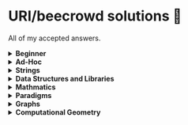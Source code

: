 # URI/beecrowd solutions :balloon:

All of my accepted answers.

<details>
  <summary><b>Beginner</b></summary>

  [[1001](solutions/beginner/1001.c)]
  [[1002](solutions/beginner/1002.c)]
  [[1003](solutions/beginner/1003.c)]
  [[1004](solutions/beginner/1004.c)]
  [[1005](solutions/beginner/1005.c)]
  [[1006](solutions/beginner/1006.c)]
  [[1007](solutions/beginner/1007.c)]
  [[1008](solutions/beginner/1008.c)]
  [[1009](solutions/beginner/1009.c)]
  [[1010](solutions/beginner/1010.c)]
  [[1011](solutions/beginner/1011.c)]
  [[1012](solutions/beginner/1012.c)]
  [[1013](solutions/beginner/1013.c)]
  [[1014](solutions/beginner/1014.c)]
  [[1015](solutions/beginner/1015.c)]
  [[1016](solutions/beginner/1016.c)]
  [[1017](solutions/beginner/1017.c)]
  [[1018](solutions/beginner/1018.c)]
  [[1019](solutions/beginner/1019.c)]
  [[1020](solutions/beginner/1020.c)]
  [[1021](solutions/beginner/1021.c)]
  [[1031](solutions/beginner/1031.c)]
  [[1035](solutions/beginner/1035.c)]
  [[1036](solutions/beginner/1036.c)]
  [[1037](solutions/beginner/1037.c)]
  [[1038](solutions/beginner/1038.c)]
  [[1040](solutions/beginner/1040.c)]
  [[1041](solutions/beginner/1041.c)]
  [[1042](solutions/beginner/1042.c)]
  [[1043](solutions/beginner/1043.c)]
  [[1044](solutions/beginner/1044.c)]
  [[1045](solutions/beginner/1045.c)]
  [[1046](solutions/beginner/1046.c)]
  [[1047](solutions/beginner/1047.c)]
  [[1048](solutions/beginner/1048.c)]
  [[1049](solutions/beginner/1049.c)]
  [[1050](solutions/beginner/1050.c)]
  [[1051](solutions/beginner/1051.c)]
  [[1052](solutions/beginner/1052.c)]
  [[1059](solutions/beginner/1059.c)]
  [[1060](solutions/beginner/1060.c)]
  [[1061](solutions/beginner/1061.c)]
  [[1064](solutions/beginner/1064.c)]
  [[1065](solutions/beginner/1065.c)]
  [[1066](solutions/beginner/1066.c)]
  [[1067](solutions/beginner/1067.c)]
  [[1070](solutions/beginner/1070.c)]
  [[1071](solutions/beginner/1071.c)]
  [[1072](solutions/beginner/1072.c)]
  [[1073](solutions/beginner/1073.c)]
  [[1074](solutions/beginner/1074.c)]
  [[1075](solutions/beginner/1075.c)]
  [[1078](solutions/beginner/1078.c)]
  [[1079](solutions/beginner/1079.c)]
  [[1080](solutions/beginner/1080.c)]
  [[1094](solutions/beginner/1094.c)]
  [[1095](solutions/beginner/1095.c)]
  [[1096](solutions/beginner/1096.c)]
  [[1097](solutions/beginner/1097.c)]
  [[1098](solutions/beginner/1098.c)]
  [[1099](solutions/beginner/1099.c)]
  [[1101](solutions/beginner/1101.c)]
  [[1113](solutions/beginner/1113.c)]
  [[1114](solutions/beginner/1114.c)]
  [[1115](solutions/beginner/1115.c)]
  [[1116](solutions/beginner/1116.c)]
  [[1117](solutions/beginner/1117.c)]
  [[1118](solutions/beginner/1118.c)]
  [[1131](solutions/beginner/1131.c)]
  [[1132](solutions/beginner/1132.c)]
  [[1133](solutions/beginner/1133.c)]
  [[1134](solutions/beginner/1134.c)]
  [[1142](solutions/beginner/1142.c)]
  [[1143](solutions/beginner/1143.c)]
  [[1144](solutions/beginner/1144.c)]
  [[1145](solutions/beginner/1145.c)]
  [[1146](solutions/beginner/1146.c)]
  [[1149](solutions/beginner/1149.c)]
  [[1150](solutions/beginner/1150.c)]
  [[1151](solutions/beginner/1151.c)]
  [[1153](solutions/beginner/1153.c)]
  [[1154](solutions/beginner/1154.c)]
  [[1155](solutions/beginner/1155.c)]
  [[1156](solutions/beginner/1156.c)]
  [[1157](solutions/beginner/1157.c)]
  [[1158](solutions/beginner/1158.c)]
  [[1159](solutions/beginner/1159.c)]
  [[1160](solutions/beginner/1160.c)]
  [[1164](solutions/beginner/1164.c)]
  [[1165](solutions/beginner/1165.c)]
  [[1172](solutions/beginner/1172.c)]
  [[1173](solutions/beginner/1173.c)]
  [[1174](solutions/beginner/1174.c)]
  [[1175](solutions/beginner/1175.c)]
  [[1176](solutions/beginner/1176.c)]
  [[1177](solutions/beginner/1177.c)]
  [[1178](solutions/beginner/1178.c)]
  [[1179](solutions/beginner/1179.c)]
  [[1180](solutions/beginner/1180.c)]
  [[1181](solutions/beginner/1181.c)]
  [[1182](solutions/beginner/1182.c)]
  [[1183](solutions/beginner/1183.c)]
  [[1184](solutions/beginner/1184.c)]
  [[1185](solutions/beginner/1185.c)]
  [[1186](solutions/beginner/1186.c)]
  [[1187](solutions/beginner/1187.c)]
  [[1188](solutions/beginner/1188.c)]
  [[1189](solutions/beginner/1189.c)]
  [[1190](solutions/beginner/1190.c)]
  [[1249](solutions/beginner/1249.c)]
  [[1408](solutions/beginner/1408.cpp)]
  [[1435](solutions/beginner/1435.c)]
  [[1478](solutions/beginner/1478.c)]
  [[1534](solutions/beginner/1534.c)]
  [[1541](solutions/beginner/1541.c)]
  [[1557](solutions/beginner/1557.c)]
  [[1564](solutions/beginner/1564.c)]
  [[1589](solutions/beginner/1589.c)]
  [[1759](solutions/beginner/1759.c)]
  [[1789](solutions/beginner/1789.c)]
  [[1827](solutions/beginner/1827.c)]
  [[1828](solutions/beginner/1828.c)]
  [[1837](solutions/beginner/1837.c)]
  [[1847](solutions/beginner/1847.c)]
  [[1848](solutions/beginner/1848.c)]
  [[1858](solutions/beginner/1858.c)]
  [[1864](solutions/beginner/1864.c)]
  [[1865](solutions/beginner/1865.c)]
  [[1866](solutions/beginner/1866.c)]
  [[1914](solutions/beginner/1914.c)]
  [[1924](solutions/beginner/1924.c)]
  [[1929](solutions/beginner/1929.c)]
  [[1930](solutions/beginner/1930.c)]
  [[1933](solutions/beginner/1933.c)]
  [[1957](solutions/beginner/1957.c)]
  [[1958](solutions/beginner/1958.c)]
  [[1959](solutions/beginner/1959.c)]
  [[1960](solutions/beginner/1960.c)]
  [[1961](solutions/beginner/1961.c)]
  [[1962](solutions/beginner/1962.c)]
  [[1963](solutions/beginner/1963.c)]
  [[1973](solutions/beginner/1973.c)]
  [[1983](solutions/beginner/1983.c)]
  [[1984](solutions/beginner/1984.c)]
  [[1985](solutions/beginner/1985.c)]
  [[2003](solutions/beginner/2003.c)]
  [[2006](solutions/beginner/2006.c)]
  [[2028](solutions/beginner/2028.c)]
  [[2029](solutions/beginner/2029.c)]
  [[2031](solutions/beginner/2031.c)]
  [[2057](solutions/beginner/2057.c)]
  [[2059](solutions/beginner/2059.c)]
  [[2060](solutions/beginner/2060.c)]
  [[2061](solutions/beginner/2061.c)]
  [[2126](solutions/beginner/2126.c)]
  [[2139](solutions/beginner/2139.c)]
  [[2140](solutions/beginner/2140.cpp)]
  [[2143](solutions/beginner/2143.c)]
  [[2146](solutions/beginner/2146.c)]
  [[2147](solutions/beginner/2147.c)]
  [[2152](solutions/beginner/2152.c)]
  [[2159](solutions/beginner/2159.c)]
  [[2160](solutions/beginner/2160.c)]
  [[2161](solutions/beginner/2161.cpp)]
  [[2163](solutions/beginner/2163.c)]
  [[2164](solutions/beginner/2164.c)]
  [[2165](solutions/beginner/2165.c)]
  [[2166](solutions/beginner/2166.cpp)]
  [[2167](solutions/beginner/2167.c)]
  [[2168](solutions/beginner/2168.c)]
  [[2172](solutions/beginner/2172.c)]
  [[2176](solutions/beginner/2176.c)]
  [[2203](solutions/beginner/2203.c)]
  [[2221](solutions/beginner/2221.c)]
  [[2234](solutions/beginner/2234.c)]
  [[2235](solutions/beginner/2235.c)]
  [[2310](solutions/beginner/2310.c)]
  [[2311](solutions/beginner/2311.c)]
  [[2313](solutions/beginner/2313.c)]
  [[2334](solutions/beginner/2334.c)]
  [[2344](solutions/beginner/2344.cpp)]
  [[2483](solutions/beginner/2483.c)]
  [[2486](solutions/beginner/2486.c)]
  [[2502](solutions/beginner/2502.cpp)]
  [[2510](solutions/beginner/2510.c)]
  [[2520](solutions/beginner/2520.cpp)]
  [[2523](solutions/beginner/2523.c)]
  [[2533](solutions/beginner/2533.c)]
  [[2534](solutions/beginner/2534.c)]
  [[2540](solutions/beginner/2540.c)]
  [[2542](solutions/beginner/2542.c)]
  [[2543](solutions/beginner/2543.c)]
  [[2544](solutions/beginner/2544.c)]
  [[2547](solutions/beginner/2547.c)]
  [[2551](solutions/beginner/2551.c)]
  [[2552](solutions/beginner/2552.cpp)]
  [[2554](solutions/beginner/2554.cpp)]
  [[2581](solutions/beginner/2581.cpp)]
  [[2582](solutions/beginner/2582.c)]
  [[2630](solutions/beginner/2630.cpp)]
  [[2670](solutions/beginner/2670.cpp)]
  [[2756](solutions/beginner/2756.cpp)]
  [[2791](solutions/beginner/2791.cpp)]
  [[2936](solutions/beginner/2936.cpp)]
  [[3046](solutions/beginner/3046.cpp)]
  [[3047](solutions/beginner/3047.cpp)]
  [[3053](solutions/beginner/3053.cpp)]
  [[3055](solutions/beginner/3055.cpp)]
  [[3250](solutions/beginner/3250.cpp)]

</details>

<details>
  <summary><b>Ad-Hoc</b></summary>

  [[1026](solutions/ad-hoc/1026.c)]
  [[1030](solutions/ad-hoc/1030.c)]
  [[1031](solutions/ad-hoc/1031.cpp)]
  [[1032](solutions/ad-hoc/1032.c)]
  [[1086](solutions/ad-hoc/1086.cpp)]
  [[1087](solutions/ad-hoc/1087.c)]
  [[1089](solutions/ad-hoc/1089.c)]
  [[1091](solutions/ad-hoc/1091.c)]
  [[1103](solutions/ad-hoc/1103.c)]
  [[1104](solutions/ad-hoc/1104.c)]
  [[1105](solutions/ad-hoc/1105.c)]
  [[1107](solutions/ad-hoc/1107.c)]
  [[1121](solutions/ad-hoc/1121.c)]
  [[1125](solutions/ad-hoc/1125.c)]
  [[1129](solutions/ad-hoc/1129.c)]
  [[1136](solutions/ad-hoc/1136.c)]
  [[1140](solutions/ad-hoc/1140.c)]
  [[1147](solutions/ad-hoc/1147.c)]
  [[1171](solutions/ad-hoc/1171.c)]
  [[1192](solutions/ad-hoc/1192.c)]
  [[1196](solutions/ad-hoc/1196.c)]
  [[1216](solutions/ad-hoc/1216.c)]
  [[1245](solutions/ad-hoc/1245.c)]
  [[1250](solutions/ad-hoc/1250.c)]
  [[1329](solutions/ad-hoc/1329.c)]
  [[1387](solutions/ad-hoc/1387.c)]
  [[1397](solutions/ad-hoc/1397.c)]
  [[1437](solutions/ad-hoc/1437.c)]
  [[1467](solutions/ad-hoc/1467.c)]
  [[1486](solutions/ad-hoc/1486.cpp)]
  [[1542](solutions/ad-hoc/1542.c)]
  [[1546](solutions/ad-hoc/1546.c)]
  [[1547](solutions/ad-hoc/1547.c)]
  [[1553](solutions/ad-hoc/1553.c)]
  [[1943](solutions/ad-hoc/1943.cpp)]
  [[2058](solutions/ad-hoc/2058.cpp)]
  [[2187](solutions/ad-hoc/2187.c)]
  [[2189](solutions/ad-hoc/2189.c)]
  [[2191](solutions/ad-hoc/2191.c)]
  [[2227](solutions/ad-hoc/2227.c)]
  [[2228](solutions/ad-hoc/2228.c)]
  [[2230](solutions/ad-hoc/2230.cpp)]
  [[2231](solutions/ad-hoc/2231.c)]
  [[2247](solutions/ad-hoc/2247.c)]
  [[2248](solutions/ad-hoc/2248.c)]
  [[2250](solutions/ad-hoc/2250.c)]
  [[2251](solutions/ad-hoc/2251.c)]
  [[2288](solutions/ad-hoc/2288.cpp)]
  [[2294](solutions/ad-hoc/2294.cpp)]
  [[2301](solutions/ad-hoc/2301.c)]
  [[2312](solutions/ad-hoc/2312.cpp)]
  [[2317](solutions/ad-hoc/2317.cpp)]
  [[2323](solutions/ad-hoc/2323.c)]
  [[2331](solutions/ad-hoc/2331.cpp)]
  [[2339](solutions/ad-hoc/2339.cpp)]
  [[2341](solutions/ad-hoc/2341.cpp)]
  [[2342](solutions/ad-hoc/2342.cpp)]
  [[2367](solutions/ad-hoc/2367.cpp)]
  [[2374](solutions/ad-hoc/2374.cpp)]
  [[2378](solutions/ad-hoc/2378.cpp)]
  [[2381](solutions/ad-hoc/2381.cpp)]
  [[2388](solutions/ad-hoc/2388.cpp)]
  [[2391](solutions/ad-hoc/2391.cpp)]
  [[2392](solutions/ad-hoc/2392.cpp)]
  [[2393](solutions/ad-hoc/2393.cpp)]
  [[2394](solutions/ad-hoc/2394.cpp)]
  [[2395](solutions/ad-hoc/2395.cpp)]
  [[2396](solutions/ad-hoc/2396.cpp)]
  [[2397](solutions/ad-hoc/2397.cpp)]
  [[2398](solutions/ad-hoc/2398.cpp)]
  [[2399](solutions/ad-hoc/2399.cpp)]
  [[2400](solutions/ad-hoc/2400.cpp)]
  [[2402](solutions/ad-hoc/2402.cpp)]
  [[2405](solutions/ad-hoc/2405.cpp)]
  [[2406](solutions/ad-hoc/2406.cpp)]
  [[2408](solutions/ad-hoc/2408.cpp)]
  [[2413](solutions/ad-hoc/2413.cpp)]
  [[2414](solutions/ad-hoc/2414.cpp)]
  [[2415](solutions/ad-hoc/2415.cpp)]
  [[2416](solutions/ad-hoc/2416.cpp)]
  [[2417](solutions/ad-hoc/2417.cpp)]
  [[2418](solutions/ad-hoc/2418.cpp)]
  [[2423](solutions/ad-hoc/2423.cpp)]
  [[2424](solutions/ad-hoc/2424.cpp)]
  [[2427](solutions/ad-hoc/2427.cpp)]
  [[2434](solutions/ad-hoc/2434.cpp)]
  [[2451](solutions/ad-hoc/2451.cpp)]
  [[2454](solutions/ad-hoc/2454.cpp)]
  [[2455](solutions/ad-hoc/2455.cpp)]
  [[2456](solutions/ad-hoc/2456.cpp)]
  [[2459](solutions/ad-hoc/2459.cpp)]
  [[2463](solutions/ad-hoc/2463.c)]
  [[2465](solutions/ad-hoc/2465.cpp)]
  [[2466](solutions/ad-hoc/2466.cpp)]
  [[2472](solutions/ad-hoc/2472.cpp)]
  [[2473](solutions/ad-hoc/2473.cpp)]
  [[2650](solutions/ad-hoc/2650.cpp)]
  [[2679](solutions/ad-hoc/2679.cpp)]
  [[2682](solutions/ad-hoc/2682.cpp)]
  [[3048](solutions/ad-hoc/3048.cpp)]
  [[3050](solutions/ad-hoc/3050.cpp)]
  [[3052](solutions/ad-hoc/3052.cpp)]
  [[3056](solutions/ad-hoc/3056.cpp)]
  [[3058](solutions/ad-hoc/3058.cpp)]
  [[3059](solutions/ad-hoc/3059.cpp)]
  [[3060](solutions/ad-hoc/3060.cpp)]
  [[3063](solutions/ad-hoc/3063.cpp)]
  [[3351](solutions/ad-hoc/3351.cpp)]

</details>

<details>
  <summary><b>Strings</b></summary>

  [[1024](solutions/strings/1024.c)]
  [[1120](solutions/strings/1120.c)]
  [[1168](solutions/strings/1168.c)]
  [[1234](solutions/strings/1234.cpp)]
  [[1235](solutions/strings/1235.c)]
  [[1238](solutions/strings/1238.c)]
  [[1239](solutions/strings/1239.c)]
  [[1241](solutions/strings/1241.c)]
  [[1248](solutions/strings/1248.c)]
  [[1253](solutions/strings/1253.c)]
  [[1255](solutions/strings/1255.c)]
  [[1586](solutions/strings/1586.cpp)]
  [[1846](solutions/strings/1846.cpp)]

</details>

<details>
  <summary><b>Data Structures and Libraries</b></summary>

  [[1022](solutions/ds/1022.c)]
  [[1023](solutions/ds/1023.cpp)]
  [[1025](solutions/ds/1025.c)]
  [[1062](solutions/ds/1062.cpp)]
  [[1063](solutions/ds/1063.cpp)]
  [[1068](solutions/ds/1068.c)]
  [[1069](solutions/ds/1069.cpp)]
  [[1088](solutions/ds/1088.c)]
  [[1110](solutions/ds/1110.c)]
  [[1112](solutions/ds/1112.cpp)]
  [[1119](solutions/ds/1119.cpp)]
  [[1162](solutions/ds/1162.c)]
  [[1211](solutions/ds/1211.cpp)]
  [[1242](solutions/ds/1242.c)]
  [[1244](solutions/ds/1244.cpp)]
  [[1251](solutions/ds/1251.c)]
  [[1252](solutions/ds/1252.c)]
  [[1258](solutions/ds/1258.c)]
  [[1301](solutions/ds/1301.cpp)]
  [[1548](solutions/ds/1548.c)]
  [[1804](solutions/ds/1804.cpp)]
  [[2380](solutions/ds/2380.cpp)]
  [[2531](solutions/ds/2531.cpp)]
  [[2539](solutions/ds/2539.cpp)]
  [[2633](solutions/ds/2633.cpp)]
  [[2916](solutions/ds/2916.cpp)]

</details>

<details>
  <summary><b>Mathmatics</b></summary>

  [[1028](solutions/math/1028.c)]
  [[1093](solutions/math/1093.c)]
  [[1161](solutions/math/1161.c)]
  [[1163](solutions/math/1163.c)]
  [[1169](solutions/math/1169.c)]
  [[1170](solutions/math/1170.c)]
  [[1197](solutions/math/1197.c)]
  [[1198](solutions/math/1198.c)]
  [[1214](solutions/math/1214.c)]
  [[1221](solutions/math/1221.c)]
  [[1240](solutions/math/1240.c)]
  [[1247](solutions/math/1247.c)]
  [[1436](solutions/math/1436.c)]
  [[1554](solutions/math/1554.c)]
  [[1555](solutions/math/1555.c)]
  [[1582](solutions/math/1582.c)]
  [[1585](solutions/math/1585.c)]
  [[1620](solutions/math/1620.c)]
  [[1805](solutions/math/1805.c)]
  [[1921](solutions/math/1921.c)]
  [[2180](solutions/math/2180.c)]
  [[2222](solutions/math/2222.c)]
  [[2497](solutions/math/2497.c)]
  [[2516](solutions/math/2516.c)]
  [[2667](solutions/math/2667.cpp)]
  [[2674](solutions/math/2674.cpp)]
  [[3049](solutions/math/3049.cpp)]

</details>

<details>
  <summary><b>Paradigms</b></summary>

  [[1029](solutions/paradigms/1029.c)]
  [[1034](solutions/paradigms/1034.cpp)]
  [[1166](solutions/paradigms/1166.cpp)]
  [[1286](solutions/paradigms/1286.cpp)]
  [[1310](solutions/paradigms/1310.cpp)]
  [[3051](solutions/paradigms/3051.cpp)]

</details>

<details>
  <summary><b>Graphs</b></summary>

  [[1081](solutions/graph/1081.cpp)]
  [[1082](solutions/graph/1082.cpp)]
  [[1100](solutions/graph/1100.cpp)]
  [[1128](solutions/graph/1128.cpp)]
  [[1148](solutions/graph/1148.cpp)]
  [[1152](solutions/graph/1152.cpp)]
  [[1194](solutions/graph/1194.cpp)]
  [[1195](solutions/graph/1195.c)]
  [[1200](solutions/graph/1200.c)]
  [[1201](solutions/graph/1201.cpp)]
  [[1402](solutions/graph/1402.cpp)]
  [[1552](solutions/graph/1552.cpp)]
  [[1774](solutions/graph/1774.cpp)]
  [[1835](solutions/graph/1835.cpp)]
  [[1907](solutions/graph/1907.cpp)]
  [[1910](solutions/graph/1910.cpp)]
  [[1923](solutions/graph/1923.cpp)]
  [[1925](solutions/graph/1925.cpp)]
  [[2246](solutions/graph/2246.cpp)]
  [[2249](solutions/graph/2249.cpp)]
  [[2300](solutions/graph/2300.cpp)]
  [[2359](solutions/graph/2359.cpp)]
  [[2372](solutions/graph/2372.cpp)]
  [[2404](solutions/graph/2404.cpp)]
  [[2412](solutions/graph/2412.cpp)]
  [[2419](solutions/graph/2419.cpp)]
  [[2440](solutions/graph/2440.cpp)]
  [[3061](solutions/graph/3061.cpp)]

</details>

<details>
  <summary><b>Computational Geometry</b></summary>

  [[1039](solutions/geometry/1039.c)]
  [[1124](solutions/geometry/1124.c)]
  [[1549](solutions/geometry/1549.cpp)]
  [[1875](solutions/geometry/1875.c)]
  [[2158](solutions/geometry/2158.c)]
  [[2518](solutions/geometry/2518.c)]

</details>

